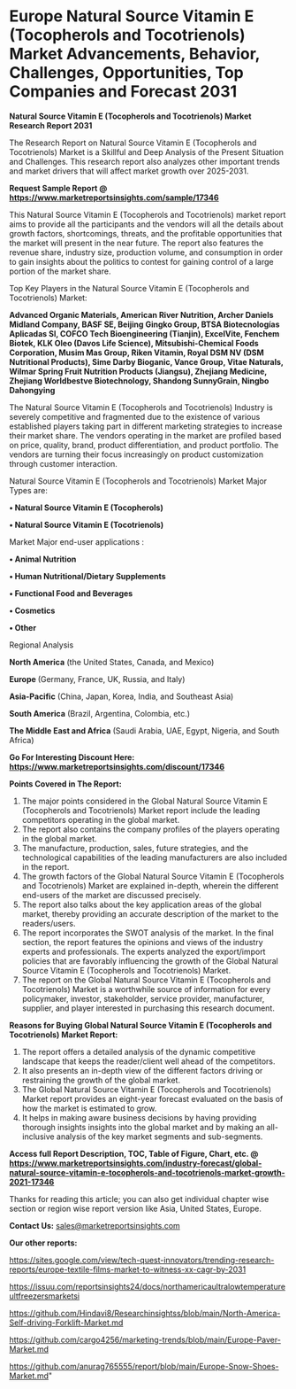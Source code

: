 # Europe Natural Source Vitamin E (Tocopherols and Tocotrienols) Market Advancements, Behavior, Challenges, Opportunities, Top Companies and Forecast 2031

<strong>Natural Source Vitamin E (Tocopherols and Tocotrienols) Market Research Report 2031</strong>

The Research Report on Natural Source Vitamin E (Tocopherols and Tocotrienols) Market is a Skillful and Deep Analysis of the Present Situation and Challenges. This research report also analyzes other important trends and market drivers that will affect market growth over 2025-2031.

<strong>Request Sample Report @ <a href=https://www.marketreportsinsights.com/sample/17346>https://www.marketreportsinsights.com/sample/17346</a></strong>

This Natural Source Vitamin E (Tocopherols and Tocotrienols) market report aims to provide all the participants and the vendors will all the details about growth factors, shortcomings, threats, and the profitable opportunities that the market will present in the near future. The report also features the revenue share, industry size, production volume, and consumption in order to gain insights about the politics to contest for gaining control of a large portion of the market share.

Top Key Players in the Natural Source Vitamin E (Tocopherols and Tocotrienols) Market:

<strong>Advanced Organic Materials, American River Nutrition, Archer Daniels Midland Company, BASF SE, Beijing Gingko Group, BTSA Biotecnologías Aplicadas Sl, COFCO Tech Bioengineering (Tianjin), ExcelVite, Fenchem Biotek, KLK Oleo (Davos Life Science), Mitsubishi-Chemical Foods Corporation, Musim Mas Group, Riken Vitamin, Royal DSM NV (DSM Nutritional Products), Sime Darby Bioganic, Vance Group, Vitae Naturals, Wilmar Spring Fruit Nutrition Products (Jiangsu), Zhejiang Medicine, Zhejiang Worldbestve Biotechnology, Shandong SunnyGrain, Ningbo Dahongying</strong>

The Natural Source Vitamin E (Tocopherols and Tocotrienols) Industry is severely competitive and fragmented due to the existence of various established players taking part in different marketing strategies to increase their market share. The vendors operating in the market are profiled based on price, quality, brand, product differentiation, and product portfolio. The vendors are turning their focus increasingly on product customization through customer interaction.

Natural Source Vitamin E (Tocopherols and Tocotrienols) Market Major Types are:

<strong>• Natural Source Vitamin E (Tocopherols)

• Natural Source Vitamin E (Tocotrienols)</strong>

Market Major end-user applications :

<strong>• Animal Nutrition

• Human Nutritional/Dietary Supplements

• Functional Food and Beverages

• Cosmetics

• Other</strong>

Regional Analysis

</u><strong><b>North America</b></strong> (the United States, Canada, and Mexico)

<strong><b>Europe </b></strong>(Germany, France, UK, Russia, and Italy)

<strong><b>Asia-Pacific</b></strong> (China, Japan, Korea, India, and Southeast Asia)

<strong><b>South America</b></strong> (Brazil, Argentina, Colombia, etc.)

<strong><b>The Middle East and Africa</b></strong> (Saudi Arabia, UAE, Egypt, Nigeria, and South Africa)

<strong>Go For Interesting Discount Here: <a href=https://www.marketreportsinsights.com/discount/17346>https://www.marketreportsinsights.com/discount/17346</a></strong>

<strong>Points Covered in The Report:</strong>
<ol>
  <li>The major points considered in the Global Natural Source Vitamin E (Tocopherols and Tocotrienols) Market report include the leading competitors operating in the global market.</li>
  <li>The report also contains the company profiles of the players operating in the global market.</li>
  <li>The manufacture, production, sales, future strategies, and the technological capabilities of the leading manufacturers are also included in the report.</li>
  <li>The growth factors of the Global Natural Source Vitamin E (Tocopherols and Tocotrienols) Market are explained in-depth, wherein the different end-users of the market are discussed precisely.</li>
  <li>The report also talks about the key application areas of the global market, thereby providing an accurate description of the market to the readers/users.</li>
  <li>The report incorporates the SWOT analysis of the market. In the final section, the report features the opinions and views of the industry experts and professionals. The experts analyzed the export/import policies that are favorably influencing the growth of the Global Natural Source Vitamin E (Tocopherols and Tocotrienols) Market.</li>
  <li>The report on the Global Natural Source Vitamin E (Tocopherols and Tocotrienols) Market is a worthwhile source of information for every policymaker, investor, stakeholder, service provider, manufacturer, supplier, and player interested in purchasing this research document.</li>
</ol>
<strong>Reasons for Buying Global Natural Source Vitamin E (Tocopherols and Tocotrienols) Market Report:</strong>

<ol>
  <li>The report offers a detailed analysis of the dynamic competitive landscape that keeps the reader/client well ahead of the competitors.</li>
  <li>It also presents an in-depth view of the different factors driving or restraining the growth of the global market.</li>
  <li>The Global Natural Source Vitamin E (Tocopherols and Tocotrienols) Market report provides an eight-year forecast evaluated on the basis of how the market is estimated to grow.</li>
  <li>It helps in making aware business decisions by having providing thorough insights insights into the global market and by making an all-inclusive analysis of the key market segments and sub-segments.</li>
</ol>
<strong>Access full Report Description, TOC, Table of Figure, Chart, etc. @ <a href=https://www.marketreportsinsights.com/industry-forecast/global-natural-source-vitamin-e-tocopherols-and-tocotrienols-market-growth-2021-17346>https://www.marketreportsinsights.com/industry-forecast/global-natural-source-vitamin-e-tocopherols-and-tocotrienols-market-growth-2021-17346</a></strong>


Thanks for reading this article; you can also get individual chapter wise section or region wise report version like Asia, United States, Europe.

<strong>Contact Us:</strong>
sales@marketreportsinsights.com

<strong>Our other reports:</strong>

<a href=https://sites.google.com/view/tech-quest-innovators/trending-research-reports/europe-textile-films-market-to-witness-xx-cagr-by-2031>https://sites.google.com/view/tech-quest-innovators/trending-research-reports/europe-textile-films-market-to-witness-xx-cagr-by-2031</a>

<a href=https://issuu.com/reportsinsights24/docs/northamericaultralowtemperatureultfreezersmarketsi>https://issuu.com/reportsinsights24/docs/northamericaultralowtemperatureultfreezersmarketsi</a>

<a href=https://github.com/Hindavi8/Researchinsightss/blob/main/North-America-Self-driving-Forklift-Market.md>https://github.com/Hindavi8/Researchinsightss/blob/main/North-America-Self-driving-Forklift-Market.md</a>

<a href=https://github.com/cargo4256/marketing-trends/blob/main/Europe-Paver-Market.md>https://github.com/cargo4256/marketing-trends/blob/main/Europe-Paver-Market.md</a>

<a href=https://github.com/anurag765555/report/blob/main/Europe-Snow-Shoes-Market.md>https://github.com/anurag765555/report/blob/main/Europe-Snow-Shoes-Market.md</a>"
